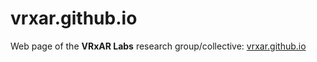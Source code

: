 # vrxar.github.io

Web page of the **VRxAR Labs** research group/collective: [vrxar.github.io](https://vrxar.github.io)
